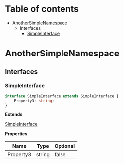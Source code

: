 # Table of contents

* [AnotherSimpleNamespace][ModuleDeclaration-1]
    * Interfaces
        * [SimpleInterface][InterfaceDeclaration-1]

# AnotherSimpleNamespace

## Interfaces

### SimpleInterface

```typescript
interface SimpleInterface extends SimpleInterface {
    Property3: string;
}
```

**Extends**

[SimpleInterface][InterfaceDeclaration-0]

**Properties**

| Name      | Type   | Optional |
| --------- | ------ | -------- |
| Property3 | string | false    |

[ModuleDeclaration-1]: anothersimplenamespace.md#anothersimplenamespace
[InterfaceDeclaration-1]: anothersimplenamespace.md#simpleinterface
[InterfaceDeclaration-0]: simplenamespace.md#simpleinterface